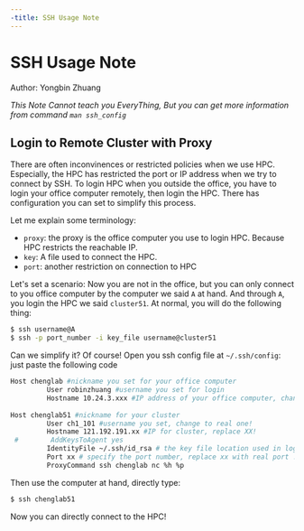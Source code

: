 ```yaml
---
-title: SSH Usage Note
---
```


# SSH Usage Note

Author: Yongbin Zhuang

*This Note Cannot teach you EveryThing, But you can get more information from command `man ssh_config`*

## Login to Remote Cluster with Proxy

There are often inconvinences or restricted policies when we use HPC. 
Especially, the HPC has restricted the port or IP address when we try to connect by SSH. To login HPC when you outside the office, you have to login your office computer remotely, then login the HPC. There has configuration you can set to simplify this process.

Let me explain some terminology:

- `proxy`: the proxy is the office computer you use to login HPC. Because HPC restricts the reachable IP.
- `key`: A file used to connect the HPC.
- `port`: another restriction on connection to HPC 

Let's set a scenario:
Now you are not in the office, but you can only connect to you office computer by the computer we said `A` at hand. And through `A`, you login the HPC we said `cluster51`. At normal, you will do the following thing:

```bash
$ ssh username@A
$ ssh -p port_number -i key_file username@cluster51
```

Can we simplify it? Of course! Open you ssh config file at `~/.ssh/config`: just paste the following code

```bash
Host chenglab #nickname you set for your office computer
         User robinzhuang #username you set for login
         Hostname 10.24.3.xxx #IP address of your office computer, change the xxx to real one!
 
Host chenglab51 #nickname for your cluster
         User ch1_101 #username you set, change to real one!
         Hostname 121.192.191.xx #IP for cluster, replace XX!
 #        AddKeysToAgent yes
         IdentityFile ~/.ssh/id_rsa # the key file location used in login 
         Port xx # specify the port number, replace xx with real port !
         ProxyCommand ssh chenglab nc %h %p
```

Then use the computer at hand, directly type:

```bash
$ ssh chenglab51
```

Now you can directly connect to the HPC!

